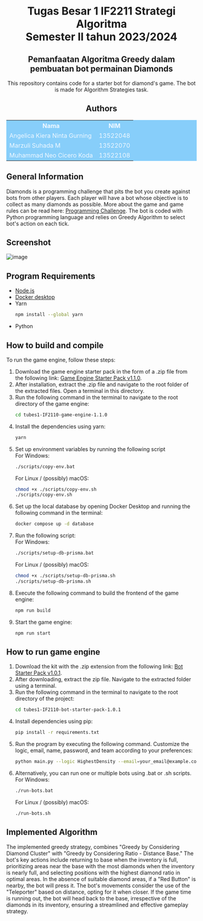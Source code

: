<div align="center">

# Tugas Besar 1 IF2211 Strategi Algoritma <br/> Semester II tahun 2023/2024 <br/> 
## Pemanfaatan Algoritma Greedy dalam pembuatan bot permainan Diamonds

This repository contains code for a starter bot for diamond's game. The bot is made for Algorithm Strategies task.

## Authors 

<table style="width:100%; background-color:#87CEFA; color:#F0F8FF;">
  <tr>
    <th>Nama</th>
    <th>NIM</th>
  </tr>
  <tr>
    <td>Angelica Kiera Ninta Gurning</td>
    <td>13522048</td>
  </tr>
  <tr>
    <td>Marzuli Suhada M</td>
    <td>13522070</td>
  </tr>
  <tr>
    <td>Muhammad Neo Cicero Koda</td>
    <td>13522108</td>
  </tr>
</table>

</div>

## General Information

Diamonds is a programming challenge that pits the bot you create against bots from other players. Each player will have a bot whose objective is to collect as many diamonds as possible. More about the game and game rules can be read here: [Programming Challenge](https://github.com/Etimo/diamonds2/blob/main/RULES.md).
The bot is coded with Python programming language and relies on Greedy Algorithm to select bot's action on each tick.

## Screenshot
![image](/Users/azulsuhada/Documents/Semester4/Stima/Tubes-1-Stima/Tubes1_blinkBlink/Screenshoot-Game.png)

## Program Requirements

- [Node.js](https://nodejs.org/en) 
- [Docker desktop](https://www.docker.com/products/docker-desktop/) 
- Yarn 
    ```bash
    npm install --global yarn
    ```
- Python

## How to build and compile 
To run the game engine, follow these steps:
1. Download the game engine starter pack in the form of a .zip file from the following link: [Game Engine Starter Pack v1.1.0](https://github.com/haziqam/tubes1-IF2211-game-engine/releases/tag/v1.1.0).
2. After installation, extract the .zip file and navigate to the root folder of the extracted files. Open a terminal in this directory.
3. Run the following command in the terminal to navigate to the root directory of the game engine:
    ```bash
    cd tubes1-IF2110-game-engine-1.1.0
    ```
4. Install the dependencies using yarn:
    ```bash
    yarn
    ```
5. Set up environment variables by running the following script <br/>
    For Windows:
    ```bash
    ./scripts/copy-env.bat
    ```
    For Linux / (possibly) macOS:
    ```bash
    chmod +x ./scripts/copy-env.sh
    ./scripts/copy-env.sh
    ```
6. Set up the local database by opening Docker Desktop and running the following command in the terminal:
    ```bash
    docker compose up -d database
    ```
7. Run the following script: <br/>
    For Windows:
    ```bash
    ./scripts/setup-db-prisma.bat
    ```
    For Linux / (possibly) macOS:
    ```bash
    chmod +x ./scripts/setup-db-prisma.sh
    ./scripts/setup-db-prisma.sh
    ```
8. Execute the following command to build the frontend of the game engine:
    ```bash
    npm run build
    ```
9. Start the game engine:
    ```bash
    npm run start
    ```

## How to run game engine
1. Download the kit with the .zip extension from the following link: [Bot Starter Pack v1.0.1](https://github.com/haziqam/tubes1-IF2211-bot-starter-pack/releases/tag/v1.0.1).
2. After downloading, extract the zip file. Navigate to the extracted folder using a terminal.
3. Run the following command in the terminal to navigate to the root directory of the project:
    ```bash
    cd tubes1-IF2110-bot-starter-pack-1.0.1
    ```
4. Install dependencies using pip:
    ```bash
    pip install -r requirements.txt
    ```
5. Run the program by executing the following command. Customize the logic, email, name, password, and team according to your preferences:
    ```bash
    python main.py --logic HighestDensity --email=your_email@example.com --name=your_name --password=your_password --team etimo
    ```
6. Alternatively, you can run one or multiple bots using .bat or .sh scripts. 
    For Windows:
    ```bash
    ./run-bots.bat
    ```
    For Linux / (possibly) macOS:
    ```bash
    ./run-bots.sh
    ```

## Implemented Algorithm
The implemented greedy strategy, combines "Greedy by Considering Diamond Cluster" with "Greedy by Considering Ratio - Distance Base." The bot's key actions include returning to base when the inventory is full, prioritizing areas near the base with the most diamonds when the inventory is nearly full, and selecting positions with the highest diamond ratio in optimal areas. In the absence of suitable diamond areas, if a "Red Button" is nearby, the bot will press it. The bot's movements consider the use of the "Teleporter" based on distance, opting for it when closer. If the game time is running out, the bot will head back to the base, irrespective of the diamonds in its inventory, ensuring a streamlined and effective gameplay strategy.
